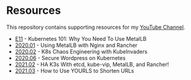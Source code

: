 # Resources

This repository contains supporting resources for my [YouTube Channel](https://adrian.goins.tv).

- [E11](resources/E11) - Kubernetes 101: Why You Need To Use MetalLB
- [2020.01](resources/2020.01) - Using MetalLB with Nginx and Rancher
- [2020.02](resources/2020.02) - K8s Chaos Engineering with KubeInvaders
- [2020.06](resources/2020.06) - Secure Wordpress on Kubernetes
- [2021.02](resources/2021.02-ha-k3s-kube-vip-metallb) - HA K3s With etcd, kube-vip, MetalLB, and Rancher!
- [2021.03](resources/2021.03-getting-started-with-yourls) - How to Use YOURLS to Shorten URLs
